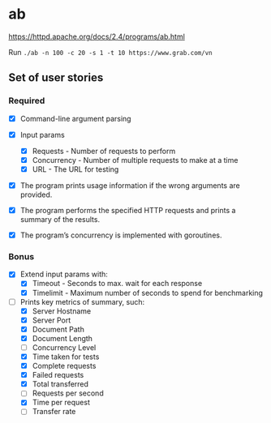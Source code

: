 # ab
https://httpd.apache.org/docs/2.4/programs/ab.html

Run `./ab -n 100 -c 20 -s 1 -t 10 https://www.grab.com/vn`

## Set of user stories

### Required
* [x] Command-line argument parsing
* [x] Input params
   * [x] Requests - Number of requests to perform
   * [x] Concurrency - Number of multiple requests to make at a time
   * [x] URL - The URL for testing
* [x] The program prints usage information if the wrong arguments are provided.
* [x] The program performs the specified HTTP requests and prints a summary of the results.
* [x] The program’s concurrency is implemented with goroutines.


### Bonus
* [x] Extend input params with: 
   * [x] Timeout - Seconds to max. wait for each response
   * [x] Timelimit - Maximum number of seconds to spend for benchmarking
* [ ] Prints key metrics of summary, such:
   * [x] Server Hostname
   * [x] Server Port
   * [x] Document Path
   * [x] Document Length
   * [ ] Concurrency Level
   * [x] Time taken for tests
   * [x] Complete requests
   * [x] Failed requests
   * [x] Total transferred
   * [ ] Requests per second
   * [x] Time per request
   * [ ] Transfer rate

